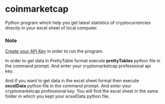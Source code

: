 # coinmarketcap
Python program which help you get latest statistics of cryptocurrencies directly in your excel sheet of local computer.

### Note
[Create your API Key](https://pro.coinmarketcap.com/) in order to run the program.

In order to get data in PrettyTable format execute <b>prettyTables</b> python file in the command prompt. And enter your cryptomarketcap professional api key.

And if you want to get data in the excel sheet format then execute <b>excelData</b> python file in the command prompt. And enter your cryptomarketcap professional key. You will find the excel sheet in the same folder in which you kept your ecxelData python file.
